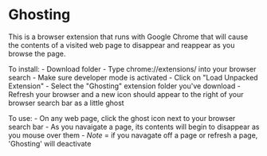 # Ghosting

This is a browser extension that runs with Google Chrome that will cause the contents of a visited web page to disappear and reappear as you browse the page. 

To install: 
    - Download folder 
    - Type chrome://extensions/  into your browser search
    - Make sure developer mode is activated
    - Click on "Load Unpacked Extension"
    - Select the "Ghosting" extension folder you've download
    - Refresh your browser and a new icon should appear to the right of your browser search bar as a little ghost
    
To use:
    - On any web page, click the ghost icon next to your browser search bar
    - As you navaigate a page, its contents will begin to disappear as you mouse over them
    - *Note* = if you navagate off a page or refresh a page, 'Ghosting' will deactivate
